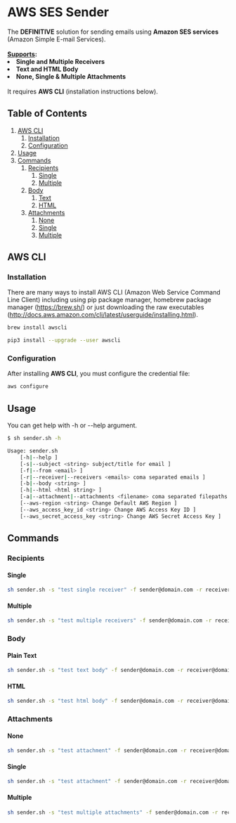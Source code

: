 # AWS SES Sender

<div>
The <b>DEFINITIVE</b> solution for sending emails using <b>Amazon SES services</b> (Amazon Simple E-mail Services).
</div>
<br>
<div>
<b><u>Supports</u>:
    <lu>
        <li>Single and Multiple Receivers</li>
        <li>Text and HTML Body</li>
        <li>None, Single & Multiple Attachments</li>
    </lu>
</b>
</div>
</br>
<div>
It requires <b>AWS CLI</b> (installation instructions below).
</div>

## Table of Contents

1. [AWS CLI](#aws_cli)
    1. [Installation](#installation)
    2. [Configuration](#configuration)
2. [Usage](#usage)
3. [Commands](#commands)
    1. [Recipients](#recipients)
        1. [Single](#recipients_single)
        2. [Multiple](#recipients_multiple)
    2. [Body](#body)
        1. [Text](#body_text)
        2. [HTML](#body_html)
    3. [Attachments](#attachments)
        1. [None](#attachments_none)
        2. [Single](#attachments_single)
        3. [Multiple](#attachments_multiple)


## AWS CLI <a name="aws_cli"></a>

### Installation <a name="installation"></a>

There are many ways to install AWS CLI (Amazon Web Service Command Line Client) including using pip package manager, homebrew package manager (https://brew.sh/) or just downloading the raw executables (http://docs.aws.amazon.com/cli/latest/userguide/installing.html).

```bash
brew install awscli
```

```bash
pip3 install --upgrade --user awscli
```

### Configuration <a name="configuration"></a>

After installing <b>AWS CLI</b>, you must configure the credential file:

```bash
aws configure
```

## Usage <a name="usage"></a>

You can get help with -h or --help argument.

```bash
$ sh sender.sh -h

Usage: sender.sh 
    [-h|--help ]
    [-s|--subject <string> subject/title for email ]
    [-f|--from <email> ]
    [-r|--receiver|--receivers <emails> coma separated emails ]
    [-b|--body <string> ]
    [-h|--html <html string> ]
    [-a|--attachment|--attachments <filename> coma separated filepaths ]
    [--aws-region <string> Change Default AWS Region ]
    [--aws_access_key_id <string> Change AWS Access Key ID ]
    [--aws_secret_access_key <string> Change AWS Secret Access Key ]
```

## Commands <a name="commands"></a>

### Recipients <a name="recipients"></a>

#### Single <a name="recipientes_single"></a>
```bash
sh sender.sh -s "test single receiver" -f sender@domain.com -r receiver@domain.com -b "mail content"
```

#### Multiple  <a name="recipientes_multiple"></a>
```bash
sh sender.sh -s "test multiple receivers" -f sender@domain.com -r receiver@domain.com,receiver2@domain.com -b "mail content"
```

### Body <a name="body"></a>

#### Plain Text <a name="body_text"></a>
```bash
sh sender.sh -s "test text body" -f sender@domain.com -r receiver@domain.com -b "mail content"
```

#### HTML <a name="body_html"></a>
```bash
sh sender.sh -s "test html body" -f sender@domain.com -r receiver@domain.com -h "<html><head><style></style></head><body>mail content in html</body></html>"
```

### Attachments <a name="attachments"></a>

#### None <a name="attachments_none"></a>
```bash
sh sender.sh -s "test attachment" -f sender@domain.com -r receiver@domain.com -b "mail with single attachment content"
```

#### Single <a name="attachments_single"></a>
```bash
sh sender.sh -s "test attachment" -f sender@domain.com -r receiver@domain.com -b "mail with single attachment content" -a path/to/test.file
```

#### Multiple <a name="attachments_multiple"></a>
```bash
sh sender.sh -s "test multiple attachments" -f sender@domain.com -r receiver@domain.com -b "mail with mutiple attachments content" -a path/to/test.file,path/to/test2.file
```
